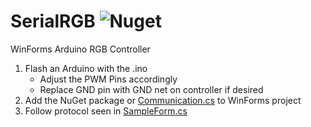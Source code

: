 # SerialRGB ![Nuget](https://img.shields.io/nuget/v/SerialRGBController)
WinForms Arduino RGB Controller

1) Flash an Arduino with the .ino
	- Adjust the PWM Pins accordingly
	- Replace GND pin with GND net on controller if desired
2) Add the NuGet package or [Communication.cs](https://github.com/bradmartin333/SerialRGB/blob/main/SerialRGBController/SerialRGBController/Communication.cs) to WinForms project
3) Follow protocol seen in [SampleForm.cs](https://github.com/bradmartin333/SerialRGB/blob/main/SerialRGBController/SerialRGBSample/SampleForm.cs)
